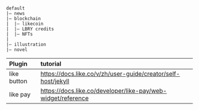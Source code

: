#

```
default
|— news
|— blockchain
|  |— likecoin
|  |— LBRY credits
|  |— NFTs
|
|— illustration
|— novel
```

|Plugin|tutorial|
|:-|:-|
|like button|https://docs.like.co/v/zh/user-guide/creator/self-host/jekyll
|like pay|https://docs.like.co/developer/like-pay/web-widget/reference
